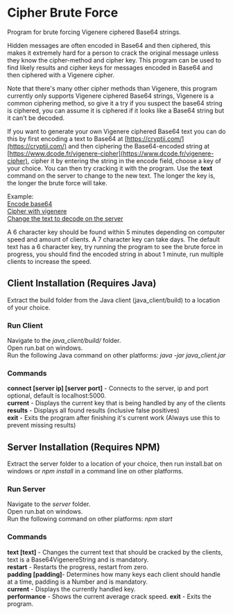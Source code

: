 # Cipher Brute Force
Program for brute forcing Vigenere ciphered Base64 strings.

Hidden messages are often encoded in Base64 and then ciphered, this makes it extremely hard for a person to crack the original message unless they know the cipher-method and cipher key. This program can be used to find likely results and cipher keys for messages encoded in Base64 and then ciphered with a Vigenere cipher.

Note that there's many other cipher methods than Vigenere, this program currently only supports Vigenere ciphered Base64 strings, Vigenere is a common ciphering method, so give it a try if you suspect the base64 string is ciphered, you can assume it is ciphered if it looks like a Base64 string but it can't be decoded.

If you want to generate your own Vigenere ciphered Base64 text you can do this by first encoding a text to Base64 at [https://cryptii.com/](https://cryptii.com/) and then ciphering the Base64-encoded string at [https://www.dcode.fr/vigenere-cipher](https://www.dcode.fr/vigenere-cipher), cipher it by entering the string in the encode field, choose a key of your choice. You can then try cracking it with the program. Use the **text** command on the server to change to the new text. The longer the key is, the longer the brute force will take.

Example:  
[Encode base64](https://i.gyazo.com/37584b7e7c10b480a01be018226604e5.png)  
[Cipher with vigenere](https://i.gyazo.com/c13e2ff49abd4a358ba7e36d633cea13.png)  
[Change the text to decode on the server](https://i.gyazo.com/cb230be2330989f2c1cdfb017efbafd7.png)

A 6 character key should be found within 5 minutes depending on computer speed and amount of clients. A 7 character key can take days. The default text has a 6 character key, try running the program to see the brute force in progress, you should find the encoded string in about 1 minute, run multiple clients to increase the speed.

## Client Installation (Requires Java)
Extract the build folder from the Java client (java_client/build) to a location of your choice.

### Run Client
Navigate to the _java_client/build/_ folder.  
Open run.bat on windows.  
Run the following Java command on other platforms: _java -jar java_client.jar_

### Commands
**connect [server ip] [server port]** - Connects to the server, ip and port optional, default is localhost:5000.   
**current** - Displays the current key that is being handled by any of the clients  
**results** - Displays all found results (inclusive false positives)  
**exit** - Exits the program after finishing it's current work (Always use this to prevent missing results)  

## Server Installation (Requires NPM)
Extract the server folder to a location of your choice, then run install.bat on windows or _npm install_ in a command line on other platforms.

### Run Server
Navigate to the _server_ folder.  
Open run.bat on windows.  
Run the following command on other platforms: _npm start_

### Commands
**text [text]** - Changes the current text that should be cracked by the clients, text is a Base64VigenereString and is mandatory.  
**restart** - Restarts the progress, restart from zero.  
**padding [padding]**- Determines how many keys each client should handle at a time, padding is a Number and is mandatory.  
**current** - Displays the currently handled key.  
**performance** - Shows the current average crack speed.
**exit** - Exits the program.
